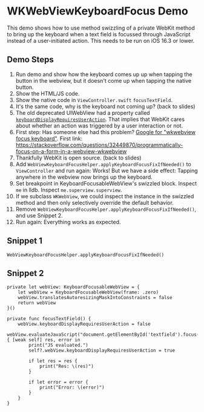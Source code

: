 # WKWebViewKeyboardFocus Demo

This demo shows how to use method swizzling of a private WebKit method to bring up the keyboard when a text field is focussed through JavaScript instead of a user-initiated action. This needs to be run on iOS 16.3 or lower.

## Demo Steps

1. Run demo and show how the keyboard comes up up when tapping the button in the webview, but it doesn't come up when tapping the native button.
2. Show the HTML/JS code.
3. Show the native code in `ViewController.swift` `focusTextField`.
4. It's the same code, why is the keyboard not coming up? (back to slides)
5. The old deprecated UIWebView had a property called [`keyboardDisplayRequiresUserAction`]( https://developer.apple.com/documentation/uikit/uiwebview/1617967-keyboarddisplayrequiresuseractio). That implies that WebKit cares about whether an action was triggered by a user interaction or not.
6. First step: Has someone else had this problem? [Google for "wkwebview focus keyboard"](https://www.google.com/search?client=safari&rls=en&q=wkwebview+focus+keyboard&ie=UTF-8&oe=UTF-8). First link: https://stackoverflow.com/questions/32449870/programmatically-focus-on-a-form-in-a-webview-wkwebview
7. Thankfully WebKit is open source. (back to slides)
8. Add `WebViewKeyboardFocusHelper.applyKeyboardFocusFixIfNeeded()` to `ViewController` and run again: Works! But we have a side effect: Tapping anywhere in the webview now brings up the keyboard.
9. Set breakpoint in KeyboardFocusableWebView's swizzled block. Inspect `me` in lldb. Inspect `me.superview.superview`.
10. If we subclass `WKWebView`, we could inspect the instance in the swizzled method and then only selectively override the default behavior.
11. Remove `WebViewKeyboardFocusHelper.applyKeyboardFocusFixIfNeeded()`, and use Snippet 2.
12. Run again: Everything works as expected.

## Snippet 1

```
WebViewKeyboardFocusHelper.applyKeyboardFocusFixIfNeeded()
```

## Snippet 2

```
private let webView: KeyboardFocusableWebView = {
    let webView = KeyboardFocusableWebView(frame: .zero)
    webView.translatesAutoresizingMaskIntoConstraints = false
    return webView
}()

private func focusTextField() {
    webView.keyboardDisplayRequiresUserAction = false
    webView.evaluateJavaScript("document.getElementById('textfield').focus()") { [weak self] res, error in
        print("JS evaluated.")
        self?.webView.keyboardDisplayRequiresUserAction = true
        
        if let res = res {
            print("Res: \(res)")
        }
        
        if let error = error {
            print("Error: \(error)")
        }
    }
}
```
